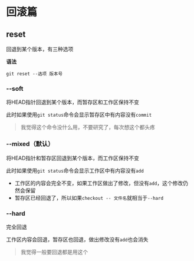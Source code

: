 # 回滚篇

## reset

回退到某个版本，有三种选项

**语法**

```git
git reset --选项 版本号
```



### --soft

将HEAD指针回退到某个版本，而暂存区和工作区保持不变

此时如果使用`git status`命令会显示暂存区中有内容没有`commit`

> 我觉得这个命令没什么用，不要研究了，每次想这个都头疼



### --mixed（默认）

将HEAD指针和暂存区回退到某个版本，而工作区保持不变

此时如果使用`git status`命令会显示工作区中有内容没有`add`

* 工作区的内容会完全不变，如果工作区做出了修改，但没有`add`，这个修改仍然会保留
* 暂存区已经回退了，所以如果`checkout -- 文件名`就相当于`--hard`



### --hard

完全回退

工作区内容会回退，暂存区也回退，做出修改没有`add`也会消失

> 我觉得一般要回退都是用这个

